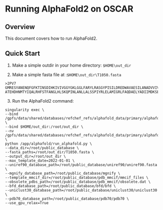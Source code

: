 # Running AlphaFold2 on OSCAR

## Overview

This document covers how to run AlphaFold2.


## Quick Start

1. Make a simple outdir in your home directory: `$HOME\out_dir`

2. Make a simple fasta file at :`$HOME\out_dir\T1050.fasta`
```commandline
>2PV7
GMRESYANENQFGFKTINSDIHKIVIVGGYGKLGGLFARYLRASGYPISILDREDWAVAESILANADVVIVSVPINLTLETIERLKPYLTENMLLADLTSVKREPLAKMLEVHTGAVLGLHPMFGADIASMAKQVVVRCDGRFPERYEWLLEQIQIWGAKIYQTN
ATEHDHNMTYIQALRHFSTFANGLHLSKQPINLANLLALSSPIYRLELAMIGRLFAQDAELYADIIMDKSENLAVIETLKQTYDEALTFFENNDRQGFIDAFHKVRDWFGDYSEQFLKESRQLLQQANDLKQG
```

3. Run the AlphaFold2 command:

```commandline
singularity exec \
--bind /gpfs/data/shared/databases/refchef_refs/alphafold_data/primary/alphafold_data:/root/public_database \
--bind $HOME/out_dir:/root/out_dir \
--nv /gpfs/data/shared/databases/refchef_refs/alphafold_data/primary/alphafold_v2.2.2.simg \
python /app/alphafold/run_alphafold.py \
--data_dir=/root/public_database \
--fasta_paths=/root/out_dir/T1050.fasta \
--output_dir=/root/out_dir \
--max_template_date=2022-01-01 \
--uniref90_database_path=/root/public_database/uniref90/uniref90.fasta \
--mgnify_database_path=/root/public_database/mgnify \
--template_mmcif_dir=/root/public_database/pdb_mmcif/mmcif_files \
--obsolete_pdbs_path=/root/public_database/pdb_mmcif/obsolete.dat \
--bfd_database_path=/root/public_database/bfd/bfd \
--uniclust30_database_path=/root/public_database/uniclust30/uniclust30 \
--pdb70_database_path=/root/public_database/pdb70/pdb70 \
--use_gpu_relax=True
```